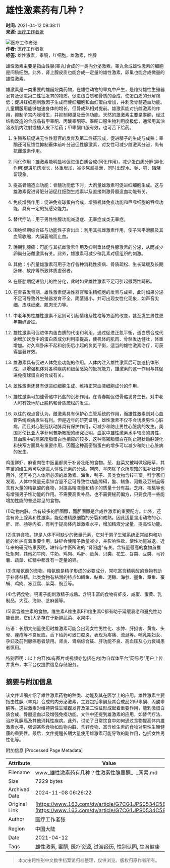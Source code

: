 # 雄性激素药有几种？

**时间:** 2021-04-12 09:38:11  
**来源:** [医疗工作者张](https://www.163.com/dy/media/T1582196155613.html)  

![医疗工作者张](https://nimg.ws.126.net/?url=http://dingyue.ws.126.net/2020/0220/e6a3589ej00q5zy5z0005c0004g004gc.jpg&thumbnail=160y160&quality=80&type=jpg)  
**作者:** 医疗工作者张  
**标签:** 雄性激素，睾酮，红细胞，雄激素，性腺

雄性激素主要是指由性腺(睾丸)合成的一类内分泌激素。睾丸合成雄性激素的细胞是间质细胞。此外，肾上腺皮质也能合成一定量的雄性激素，卵巢也能合成微量的雄性激素。

雄激素是一类重要的雄甾烷类药物，在雄性动物的睾丸中产生，是维持雄性生殖器发育及促进第二性征发育的物质。促进蛋白质和骨质的合成，使蛋白质的分解降低；促进红细胞刺激因子生成而使红细胞和血红蛋白增加，并刺激骨髓造血功能。儿童期服用能够加速身体的增长，但骨成熟相对提前。雄激素能对抗雌激素的作用，抑制子宫内膜增生，并抑制卵巢及垂体功能。天然的雄激素主要是睾酮，经过结构改造的合成品有甲睾酮、丙酸睾酮等。睾酮口服生物利用度极低，通常用其油溶液肌内注射或植入皮下给药；甲睾酮口服有效，也可舌下给药。

1. 生殖系统促进无性性器官的发育及第二性征形成，促进精子的生成与成熟；睾酮还可反馈性抑制垂体前叶分泌促性腺激素，对女性可减少雌激素分泌，尚有抗雌激素作用。
2. 同化作用：雄激素能明显地促进蛋白质合成(同化作用)，减少蛋白质分解(异化作用)促进肌肉增长，体重增加，减少尿氮排泄，同时出现水、钠、钙、磷潴留现象。
3. 提高骨髓造血功能：骨髓功能低下时，大剂量雄激素可促进红细胞生成。这与雄激素促进肾脏分泌促红细胞生成素以及直接刺激骨髓造血功能有关。
4. 免疫增强作用：促进免疫球蛋白合成，增强机体免疫功能和巨噬细胞的吞噬功能，具有一定的抗感染能力。

1. 替代疗法：用于男性性腺功能减退症、无睾症或类无睾症。
2. 围绝经期综合征与功能性子宫出血：利用其抗雌激素作用，使子宫平滑肌及其血管收缩，内膜萎缩而止血。
3. 晚期乳腺癌：可能与其抗雌激素作用及抑制垂体促性腺激素的分泌，从而减少卵巢分泌雌激素有关。此外，雄激素可减少催乳素对癌组织的刺激。
4. 其他：小剂量雄激素可用于治疗各种消耗性疾病、骨质疏松、生长延缓及长期卧床、放疗等所致体质虚弱者。

1. 在胚胎期促进胎儿的性分化，此时如果雄性激素不足可引起假两性畸形。
2. 在青春发育期，雄性激素促进性器官和生精细胞的发育与成熟，此时如果分泌不足可导致外生殖器发育不全，阴茎短小，并可出现女性化现象，如声音尖细、皮肤细嫩、肌肉无力等。
3. 中老年男性雄性激素不足则可引起情绪及性格等方面的改变，甚至发生男性更年期综合征。
4. 雄性激素可促进体内蛋白质的代谢和利用，通过促进正氮平衡，蛋白质合成代谢增加饮食中的蛋白质成分利用率提高，使机体的肌肉、骨骼发达健壮，体重增加。对久病卧床不起和创伤后小起的负氮平衡，适当的雄性激素治疗，可获得显著疗效。
5. 雄激素具有促进人体免疫功能的作用。人体内注入雄性激素后可加速抗体形成，以增强机体对各种疾病和细菌感染的抵抗能力，雄激素的这一作用与其促进免疫球蛋白的合成有关。
6. 雄性激素还具有促进红细胞生成、维持正常血液细胞成分的作用。
7. 雄性激素可加速骨骼中钙盐的沉积作用。在青春期促进骨骼发育生长，对中老人可有效地防止脱钙和骨质疏松的发生。
8. 以往的观点曾认为，雌激素具有保护心血管系统的作用，而雄性激素则对心血管系统疾病发生有利。但是近年的研究证明，雄性激素不仅不会诱发男性心脏病，而且对心脏冠状动脉具有保护作用，可减少和防止男性心脏病的发生。美国哥伦比亚大学菲利普斯教授的研究证明，血浆中雄性激素水平较高的男性，其血浆中的高密度脂蛋白也相应的较多，这种高密脂蛋白在防止冠状动脉硬化和狭窄方面具有重要作用，因而这种高密脂蛋白的增多可以减少和防止心脏病的发生。

鸡蛋鲜虾、麻雀肉在中医里都属于补肾壮阳的食物。葱、韭菜又被叫做起阳草，其丰富的维生素可以促进人体性元素的分泌。狗肉、羊肉除了众所周知的滋补壮阳作用外，还可补充人体所必须的雄激素。海鱼、鸭子、贝类食物含锌丰富。科学家们发现，人体中微量元素锌含量不足可导致性功能障碍，鳖、鳝鱼、河鳗及豆制品等含有大量的精氨酸的食物，对提高精液量和精子的质量十分有益。芝麻、核桃等也有增强男子性功能的作用。不需要高贵补品，也不需要秘药偏方，只要食用一些能增加性能的普通常见的食物。

(1)动物内脏。含有较多的胆固醇，而胆固醇是合成性激素的重要配方。此外，还含有肾上腺素和性激素，能促进精原细胞的分裂和成熟。因此适量食用动物的心、肝、肾、肠等内脏，有利于提高体内雄激素水平，增加精液分泌量，提高性功能。

(2)含锌食物。锌是人体不可缺少的微量元素，它对于男子生殖系统正常结构和功能的维护有着重要作用。缺锌会使精子数量减少，并影响性欲，使性功能减退。近年来的研究结果表明，缺锌与中医所说的:“肾阳虚"有关。含锌量最高的食物首推牡蛎肉，其他如牛肉、牛奶、鸡肉、鸡肝、蛋黄、贝类、花生、谷类、豆类、马铃薯、蔬菜、红糖中都含有一定量的锌。

(3)含精氨酸的食物。精氨酸是精子形成的必要成分，常吃富含精氨酸的食物有助于补肾益精。此类食物有粘滑的特点如鳝鱼、鲇鱼、泥鳅、海参、墨鱼、章鱼、蚕蛹、鸡肉、冻豆腐、紫菜、豌豆等。

(4)含钙食物。钙离子能刺激精子成熟。含钙丰富的食物有虾皮、咸蛋、蛋黄、乳制品、大豆、海带、芝麻酱等。

(5)富含维生素的食物。维生素A维生素E和维生素C都有助于延缓衰老和避免性功能衰退，它们大多存在于新鲜蔬菜、水果中。

结语：长期大剂量使用时雄激素可能会出现女性男性化、水肿、肝损害、黄疸、头晕、痤疮等不良反应。舌下给药可致口腔炎，表现为疼痛、流涎等。哺乳期妇女、孕妇及前列腺癌患者禁用。肾炎、肾病综合征、肝功能不良、高血压及心力衰竭患者慎用。

特别声明：以上内容(如有图片或视频亦包括在内)为自媒体平台“网易号”用户上传并发布，本平台仅提供信息存储服务。

## 摘要与附加信息

<!-- tcd_abstract -->
该文件详细介绍了雄性激素药物的种类、功能及其在医学上的应用。雄性激素主要指由性腺（睾丸）合成的内分泌激素，主要包括睾酮及其合成品如甲睾酮、丙酸睾酮等。这些激素对维持男性生殖器发育及第二性征形成起着重要作用，能刺激蛋白质合成、骨髓造血以及增强免疫功能。文件中还提到雄激素的应用，如替代疗法、治疗乳腺癌及其他消耗性疾病。此外，讨论了日常饮食中如何通过食物提高体内雄激素水平，强调某些食物如动物内脏、含锌食物、富含维生素的食物对男性生殖健康的重要性。最后，文件提醒长期大量使用雄激素可能导致的副作用，包括女性男性化等。
<!-- tcd_abstract_end -->

附加信息 [Processed Page Metadata]

| Attribute       | Value                                  |
|-----------------|----------------------------------------|
| Filename        | www_雄性激素药有几种？性激素性腺睾酮_-_网易.md                             |
| Size            | 7229 bytes                           |
| Archived Date   | 2024-11-08 06:26:22                             |
| Original Link   | [https://www.163.com/dy/article/G7CG1JPS0534C58D.html](https://www.163.com/dy/article/G7CG1JPS0534C58D.html)                       |
| Author          | 医疗工作者张                               |
| Region          | 中国大陆                               |
| Date            | 2021-04-12                                 |
| Tags            | 雄性激素, 睾酮, 医疗资源, 过渡经历, 性别认同, 生育健康                                 |
>
> 本文由跨性别中文数字档案馆归档整理，仅供浏览。版权归原作者所有。
>